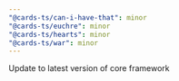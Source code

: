 ```yaml
---
"@cards-ts/can-i-have-that": minor
"@cards-ts/euchre": minor
"@cards-ts/hearts": minor
"@cards-ts/war": minor
---
```


Update to latest version of core framework
